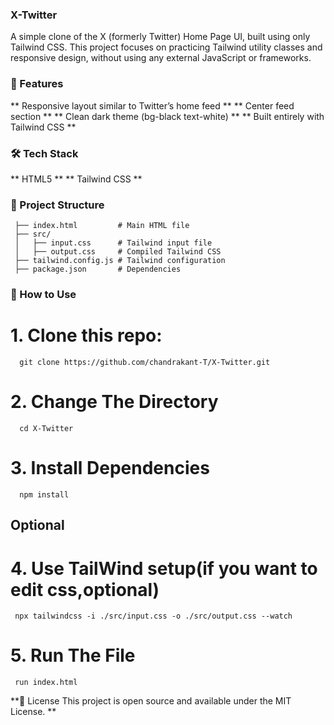 ### X-Twitter
A simple clone of the X (formerly Twitter) Home Page UI, built using only Tailwind CSS. This project focuses on practicing Tailwind utility classes and responsive design, without using any external JavaScript or frameworks.

### 🚀 Features
 ** Responsive layout similar to Twitter’s home feed **
 ** Center feed section **
 ** Clean dark theme (bg-black text-white) **
 ** Built entirely with Tailwind CSS **

### 🛠️ Tech Stack
  ** HTML5 **
  ** Tailwind CSS **

### 📂 Project Structure
 ```
  ├── index.html         # Main HTML file
  ├── src/
  │   ├── input.css      # Tailwind input file
  │   ├── output.css     # Compiled Tailwind CSS
  ├── tailwind.config.js # Tailwind configuration
  ├── package.json       # Dependencies
 ```

### 📖 How to Use
 # 1. Clone this repo:
  ```
    git clone https://github.com/chandrakant-T/X-Twitter.git
  ```

 # 2. Change The Directory
  ```
    cd X-Twitter
  ```

 # 3. Install Dependencies
  ```
    npm install
  ```

## Optional
 # 4. Use TailWind setup(if you want to edit css,optional)
   ```
    npx tailwindcss -i ./src/input.css -o ./src/output.css --watch
   ```


 # 5. Run The File
   ```
    run index.html
   ```

**📜 License
This project is open source and available under the MIT License. 
**

